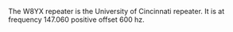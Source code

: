 <!-- TITLE: The W8YX Repeater -->

The W8YX repeater is the University of Cincinnati repeater. It is at frequency 147.060 positive offset 600 hz.